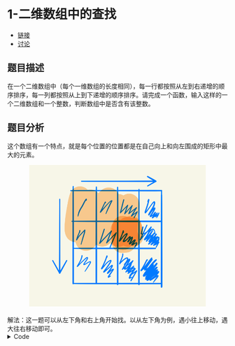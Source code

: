 # 1-二维数组中的查找

- [链接](https://www.nowcoder.com/practice/abc3fe2ce8e146608e868a70efebf62e)
- [讨论](https://www.nowcoder.com/questionTerminal/abc3fe2ce8e146608e868a70efebf62e)

## 题目描述

在一个二维数组中（每个一维数组的长度相同），每一行都按照从左到右递增的顺序排序，每一列都按照从上到下递增的顺序排序。请完成一个函数，输入这样的一个二维数组和一个整数，判断数组中是否含有该整数。

## 题目分析

这个数组有一个特点，就是每个位置的位置都是在自己向上和向左围成的矩形中最大的元素。
<div align="center"> <img src="./image/1.png" width="80%"/> </div><br>
解法：这一题可以从左下角和右上角开始找。以从左下角为例，遇小往上移动，遇大往右移动即可。

<details>
<summary>Code</summary>

<<<@/books/code/jz/1.cpp

</details>
